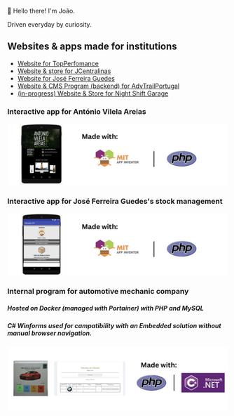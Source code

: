 👋 Hello there! I'm João.

Driven everyday by curiosity.

## Websites & apps made for institutions
- [Website for TopPerfomance](https://top-performance.pt/)
- [Website & store for JCentralinas](https://jcentralinas.com/)
- [Website for José Ferreira Guedes](https://jfg.pt/)
- [Website & CMS Program (backend) for AdvTrailPortugal](https://advtrailportugal.pt/)
- [(in-progress) Website & Store for Night Shift Garage](http://motopartspedro.42web.io/)

### Interactive app for António Vilela Areias
![alt text](https://github.com/FindingBits/FindingBits/blob/main/img/1.png)

### Interactive app for José Ferreira Guedes's stock management
![alt text](https://github.com/FindingBits/FindingBits/blob/main/img/2.png)

### Internal program for automotive mechanic company
##### Hosted on Docker (managed with Portainer) with PHP and MySQL
##### C# Winforms used for campatibility with an Embedded solution without manual browser navigation.
![alt text](https://github.com/FindingBits/FindingBits/blob/main/img/3.png)
